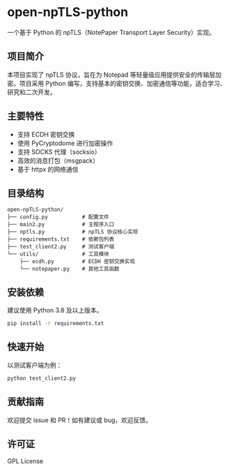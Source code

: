 # open-npTLS-python

一个基于 Python 的 npTLS（NotePaper Transport Layer Security）实现。

## 项目简介
本项目实现了 npTLS 协议，旨在为 Notepad 等轻量级应用提供安全的传输层加密。项目采用 Python 编写，支持基本的密钥交换、加密通信等功能，适合学习、研究和二次开发。

## 主要特性
- 支持 ECDH 密钥交换
- 使用 PyCryptodome 进行加密操作
- 支持 SOCKS 代理（socksio）
- 高效的消息打包（msgpack）
- 基于 httpx 的网络通信

## 目录结构
```
open-npTLS-python/
├── config.py           # 配置文件
├── main2.py            # 主程序入口
├── nptls.py            # npTLS 协议核心实现
├── requirements.txt    # 依赖包列表
├── test_client2.py     # 测试客户端
└── utils/              # 工具模块
    ├── ecdh.py         # ECDH 密钥交换实现
    └── notepaper.py    # 其他工具函数
```

## 安装依赖
建议使用 Python 3.8 及以上版本。

```bash
pip install -r requirements.txt
```

## 快速开始
以测试客户端为例：

```bash
python test_client2.py
```

## 贡献指南
欢迎提交 issue 和 PR！如有建议或 bug，欢迎反馈。

## 许可证
GPL License
